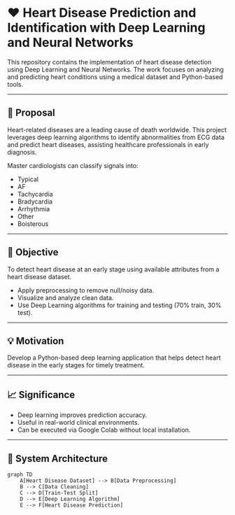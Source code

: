 # ❤️ Heart Disease Prediction and Identification with Deep Learning and Neural Networks

This repository contains the implementation of heart disease detection using Deep Learning and Neural Networks. The work focuses on analyzing and predicting heart conditions using a medical dataset and Python-based tools.

---

## 📘 Proposal

Heart-related diseases are a leading cause of death worldwide. This project leverages deep learning algorithms to identify abnormalities from ECG data and predict heart diseases, assisting healthcare professionals in early diagnosis.

Master cardiologists can classify signals into:
- Typical
- AF
- Tachycardia
- Bradycardia
- Arrhythmia
- Other
- Boisterous

---

## 🎯 Objective

To detect heart disease at an early stage using available attributes from a heart disease dataset.

- Apply preprocessing to remove null/noisy data.
- Visualize and analyze clean data.
- Use Deep Learning algorithms for training and testing (70% train, 30% test).

---

## 💡 Motivation

Develop a Python-based deep learning application that helps detect heart disease in the early stages for timely treatment.

---

## 📈 Significance

- Deep learning improves prediction accuracy.
- Useful in real-world clinical environments.
- Can be executed via Google Colab without local installation.

---

## 🧱 System Architecture

```mermaid
graph TD
    A[Heart Disease Dataset] --> B[Data Preprocessing]
    B --> C[Data Cleaning]
    C --> D[Train-Test Split]
    D --> E[Deep Learning Algorithm]
    E --> F[Heart Disease Prediction]

